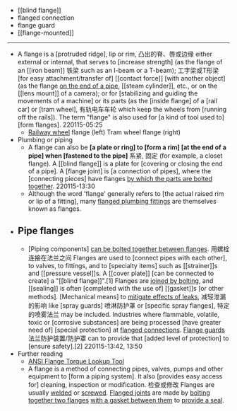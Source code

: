 - [[blind flange]]
- flanged connection
- flange guard
- [[flange-mounted]]
- ---
- A flange is a [protruded ridge], lip or rim, 凸出的脊、唇或边缘 either external or internal, that serves to [increase strength] (as the flange of an [[iron beam]] 铁梁 such as an I-beam or a T-beam); 工字梁或T形梁 [for easy attachment/transfer of] [[contact force]] [with another object] (as the flange [on the end of a pipe]([[pipe]]), [[steam cylinder]], etc., or on the [[lens mount]] of a camera); or for [stabilizing and guiding the movements of a machine] or its parts (as the [inside flange] of a [rail car] or [tram wheel], 有轨电车车轮 which keep the wheels from [running off the rails]). The term "flange" is also used for [a kind of tool used to] [form flanges].
220115-05:25
    - [Railway wheel](https://en.wikipedia.org/wiki/File:TreinTramwielprofiel.svg) flange (left)
Tram wheel flange (right)
- Plumbing or piping
    - A flange can also be **[a plate or ring] to [form a rim] [at the end of a pipe] when [fastened to the pipe]** 系紧, 固定 (for example, a closet flange). A [[blind flange]] is a plate for [covering or closing the end of a pipe]. A [flange joint] is [a connection of pipes], where the [connecting pieces] have flanges [by which the parts are bolted together](((2YLA2J_Gf))).
220115-13:30
    - Although the word 'flange' generally refers to [the actual raised rim or lip of a fitting], many [flanged plumbing fittings](((n_UGdi50V))) are themselves known as flanges.
- ## Pipe flanges
    - [Piping components] [can be bolted together between flanges](((2YLA2J_Gf))). 用螺栓连接在法兰之间 Flanges are used to [connect pipes with each other], to valves, to fittings, and to [specialty items] such as [[strainer]]s and [[pressure vessel]]s. A [[cover plate]] [can be connected to create] a "[[blind flange]]".[1] Flanges are [joined by bolting](((TzuqXfXGt))), and [[sealing]] is often [completed with the use of] [[gasket]]s [or other methods]. [Mechanical means] to [mitigate effects of leaks]([[leak]]), 减轻泄漏的影响 like [spray guards] 喷淋防护罩 or [specific spray flanges], 特定的喷雾法兰 may be included. Industries where flammable, volatile, toxic or [corrosive substances] are being processed [have greater need of] [special protection] at [flanged connections](((nJ3eEeF_K))). [Flange guards](((XK7WRCmLT))) 法兰防护装置/防护罩 can to provide that [added level of protection] to [ensure safety].[2]
220115-13:42, 13:50
- Further reading
    - [ANSI Flange Torque Lookup Tool](https://www.torqlite.com/ansi-ruler/)
    - A flange is a method of connecting pipes, valves, pumps and other equipment to [form a piping system]. It also [provides easy access for] cleaning, inspection or modification. 检查或修改 Flanges are usually [welded]([[weld]]) or [screwed]([[screw]]). [Flanged joints]([[joint]]) are made by [bolting together two flanges](((2YLA2J_Gf))) [with a gasket between them]([[gasket]]) to [provide a seal]([[seal]]).
